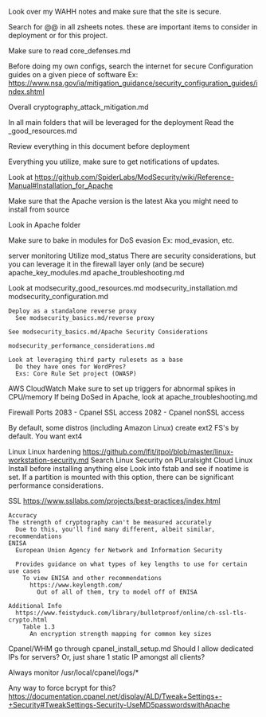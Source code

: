 Look over my WAHH notes and make sure that the site is secure.

Search for @@ in all zsheets notes. these are important items to consider in deployment or for this project.

Make sure to read core_defenses.md

Before doing my own configs, search the internet for secure Configuration guides on a given piece of software
  Ex: https://www.nsa.gov/ia/mitigation_guidance/security_configuration_guides/index.shtml


Overall
  cryptography_attack_mitigation.md

In all main folders that will be leveraged for the deployment
  Read the _good_resources.md

Review everything in this document before deployment

Everything you utilize, make sure to get notifications of updates.

  Look at https://github.com/SpiderLabs/ModSecurity/wiki/Reference-Manual#Installation_for_Apache

  Make sure that the Apache version is the latest
    Aka you might need to install from source
    
  Look in Apache folder


  Make sure to bake in modules for DoS evasion
    Ex: mod_evasion, etc.

  server monitoring
    Utilize mod_status
      There are security considerations, but you can leverage it in the firewall layer only (and be secure)
      apache_key_modules.md
      apache_troubleshooting.md

  Look at modsecurity_good_resources.md
  modsecurity_installation.md
  modsecurity_configuration.md


    Deploy as a standalone reverse proxy
      See modsecurity_basics.md/reverse proxy

    See modsecurity_basics.md/Apache Security Considerations

    modsecurity_performance_considerations.md

    Look at leveraging third party rulesets as a base
      Do they have ones for WordPres?
      Exs: Core Rule Set project (OWASP)

AWS
  CloudWatch
    Make sure to set up triggers for abnormal spikes in CPU/memory
      If being DoSed in Apache, look at apache_troubleshooting.md

  Firewall Ports
    2083 - Cpanel SSL access
    2082 - Cpanel nonSSL access

  By default, some distros (including Amazon Linux) create ext2 FS's by default.  You want ext4
    

Linux
  Linux hardening
    https://github.com/lfit/itpol/blob/master/linux-workstation-security.md
    Search Linux Security on PLuralsight
  Cloud Linux
    Install before installing anything else
  Look into fstab and see if noatime is set.  If a partition is mounted with this option, there can be significant performance considerations.

  SSL
    https://www.ssllabs.com/projects/best-practices/index.html

    Accuracy
    The strength of cryptography can't be measured accurately
      Due to this, you'll find many different, albeit similar, recommendations
    ENISA 
      European Union Agency for Network and Information Security

      Provides guidance on what types of key lengths to use for certain use cases
        To view ENISA and other recommendations
          https://www.keylength.com/
            Out of all of them, try to model off of ENISA

    Additional Info
      https://www.feistyduck.com/library/bulletproof/online/ch-ssl-tls-crypto.html
        Table 1.3
          An encryption strength mapping for common key sizes


Cpanel/WHM
  go through cpanel_install_setup.md
  Should I allow dedicated IPs for servers? Or, just share 1 static IP amongst all clients?

  Always monitor
    /usr/local/cpanel/logs/*
  
  Any way to force bcrypt for this?
    https://documentation.cpanel.net/display/ALD/Tweak+Settings+-+Security#TweakSettings-Security-UseMD5passwordswithApache


